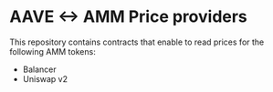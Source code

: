 # AAVE <-> AMM Price providers

This repository contains contracts that enable to read prices for the following AMM tokens:

- Balancer
- Uniswap v2
